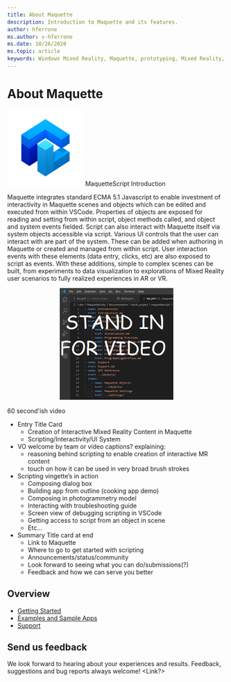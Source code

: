 ```yaml
---
title: About Maquette
description: Introduction to Maquette and its features.
author: hferrone
ms.author: v-hferrone
ms.date: 10/26/2020
ms.topic: article
keywords: Windows Mixed Reality, Maquette, prototyping, Mixed Reality, Virtual Reality, VR, MR, Feedback, Feedback Hub, bugs
---
```


# About Maquette

![Logo](../images/MaquetteIcon.png) MaquetteScript Introduction

Maquette integrates standard ECMA 5.1 Javascript to enable investment of interactivity in Maquette scenes and objects which can be edited and executed from within VSCode. Properties of objects are exposed for reading and setting from within script, object methods called, and object and system events fielded. Script can also interact with Maquette itself via system objects accessible via script. Various UI controls that the user can interact with are part of the system. These can be added when authoring in Maquette or created and managed from within script. User interaction events with these elements (data entry, clicks, etc) are also exposed to script as events. With these additions, simple to complex scenes can be built, from experiments to data visualization to explorations of Mixed Reality user scenarios to fully realized experiences in AR or VR.

<p align="center">
  <img src="images/ScriptingOverview.png" alt="Scripting overview video screenshot">
</p>

60 second'ish video
* Entry Title Card
  * Creation of Interactive Mixed Reality Content in Maquette
  * Scripting/Interactivity/UI System
* VO welcome by team or video captions?  explaining:
  * reasoning behind scripting to enable creation of interactive MR content
  * touch on how it can be used in very broad brush strokes
* Scripting vingette’s in action
  * Composing dialog box
  * Building app from outline (cooking app demo)
  * Composing in photogrammetry model
  * Interacting with troubleshooting guide
  * Screen view of debugging scripting in VSCode
  * Getting access to script from an object in scene
  * Etc...
* Summary Title card at end
  * Link to Maquette
  * Where to go to get started with scripting
  * Announcements/status/community
  * Look forward to seeing what you can do/submissions(?)
  * Feedback and how we can serve you better

## Overview

* [Getting Started](installation.md)
* [Examples and Sample Apps](../samples/overview.md)
* [Support](../resources/support.md)

## Send us feedback

We look forward to hearing about your experiences and results. Feedback, suggestions and bug reports always welcome!
<Link?>
